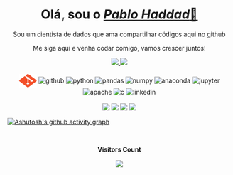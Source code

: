 <div>
  
  <h1 align="center">
   Olá, sou o 
    <a href="https://www.linkedin.com/in/pablo-haddad-b038121ba/"><i>Pablo Haddad</i>🫡</a>
  </h1>
  
  <p align="center">
   Sou um cientista de dados que ama compartilhar códigos aqui no github
    
  </p>
  
  <p align="center">
    Me siga aqui e venha codar comigo, vamos crescer juntos!
  </p>
  
</div>

<div align="center">
  <a href="github.com/pablitohaddad">
  <img height="150em" src="https://github-readme-stats.vercel.app/api?username=pablitohaddad&theme=highcontrast&show_icons=true"/>
    <img height="150em" src="https://github-readme-stats.vercel.app/api/top-langs/?username=pablitohaddad&theme=highcontrast&hide_border=true&&layout=compact"/>
  </a>
</div>

<div align="center" valign="top"><br>
  <img align="center" alt="git" height="30" width="40" src="https://raw.githubusercontent.com/devicons/devicon/master/icons/git/git-original.svg">
  <img align="center" alt="github" height="35" width="35" src="https://cdn.jsdelivr.net/gh/devicons/devicon/icons/github/github-original.svg">
  <img align="center" alt="python" height="35" width="35" src="https://cdn.jsdelivr.net/gh/devicons/devicon/icons/python/python-plain.svg">
  <img align="center" alt="pandas" height="35" width="35" src="https://cdn.jsdelivr.net/gh/devicons/devicon/icons/pandas/pandas-original.svg">
  <img align="center" alt="numpy" height="35" width="35" src="https://cdn.jsdelivr.net/gh/devicons/devicon/icons/numpy/numpy-original.svg">
  <img align="center" alt="anaconda" height="35" width="35" src="https://cdn.jsdelivr.net/gh/devicons/devicon/icons/anaconda/anaconda-original.svg">
  <img align="center" alt="jupyter" height="35" width="35" src="https://cdn.jsdelivr.net/gh/devicons/devicon/icons/jupyter/jupyter-original-wordmark.svg">
  <img align="center" alt="apache" height="35" width="35" src="https://cdn.jsdelivr.net/gh/devicons/devicon/icons/apache/apache-original.svg">
  <img align="center" alt="c" height="35" width="35" src="https://cdn.jsdelivr.net/gh/devicons/devicon/icons/c/c-original.svg">
  <img align="center" alt="linkedin" height="35" width="35" src="https://cdn.jsdelivr.net/gh/devicons/devicon/icons/linkedin/linkedin-original.svg">
  
  
</div><br>

<div align="center">  
  <a href="https://www.instagram.com/pablitohaddad/" target="_blank"><img src="https://img.shields.io/badge/-Instagram-%23E4405F?style=for-the-badge&logo=instagram&logoColor=white" target="_blank"></a>
  <a href="https://www.linkedin.com/in/pablo-haddad-b038121ba/" target="_blank"><img src="https://img.shields.io/badge/-LinkedIn-%230077B5?style=for-the-badge&logo=linkedin&logoColor=white" target="_blank"></a> 
  <a href="pablitohaddad@gmail.com"><img src="https://img.shields.io/badge/-Gmail-%23333?style=for-the-badge&logo=gmail&logoColor=white" target="_blank"></a>
   <a href="https://twitter.com/DevHaddad" target="_blank"><img src="https://img.shields.io/badge/Twitter-1DA1F2?style=for-the-badge&logo=twitter&logoColor=white"></a> 
  
</div>

[![Ashutosh's github activity graph](https://github-readme-activity-graph.vercel.app/graph?username=pablitohaddad&theme=high-contrast)](https://github.com/ashutosh00710/github-readme-activity-graph)

<div align="center">
<br><p align="centre"><b>Visitors Count</b></p>  
<p align="center"><img align="center" src="https://profile-counter.glitch.me/{pablitohaddad}/count.svg" /></p> 
<br></div>

